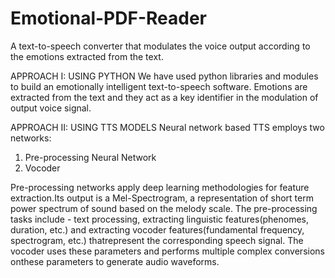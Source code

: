 # Emotional-PDF-Reader
A text-to-speech converter that modulates the voice output according to the emotions extracted from the text.

APPROACH I: USING PYTHON
We have used python libraries and modules to build an emotionally intelligent text-to-speech software.
Emotions are extracted from the text and they act as a key identifier in the modulation of output voice signal.

APPROACH II: USING TTS MODELS
Neural network based TTS employs two networks:
1. Pre-processing Neural Network
2. Vocoder

Pre-processing networks apply deep learning methodologies for feature extraction.Its output is a Mel-Spectrogram, a representation of short term power spectrum of 
sound based on the melody scale. The pre-processing tasks include - text processing, extracting linguistic features(phenomes, duration, etc.) and 
extracting vocoder features(fundamental frequency,  spectrogram,  etc.)  thatrepresent the corresponding speech signal.
The vocoder uses these parameters and performs multiple complex conversions onthese  parameters  to  generate  audio  waveforms. 
